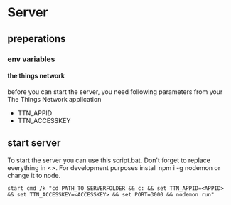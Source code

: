 # Server

## preperations

### env variables

#### the things network
before you can start the server, you need following parameters from your The Things Network application

- TTN_APPID
- TTN_ACCESSKEY


## start server

To start the server you can use this script.bat. Don't forget to replace everything in <>. For development purposes install npm i -g nodemon or change it to node.

```
start cmd /k "cd PATH_TO_SERVERFOLDER && c: && set TTN_APPID=<APPID> && set TTN_ACCESSKEY=<ACCESSKEY> && set PORT=3000 && nodemon run"
```
